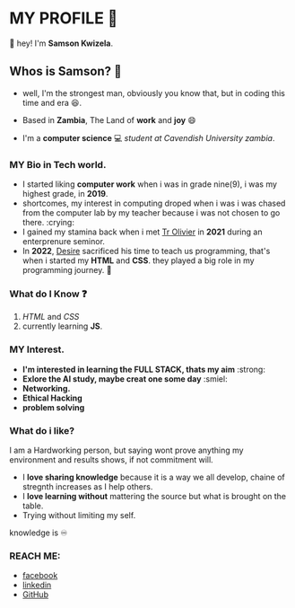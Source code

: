 # MY PROFILE :man:
 :wave: hey! I'm **Samson Kwizela**.

 ## Whos is Samson? :thinking:
 - well, I'm the strongest man, obviously you know that, but in coding this time and era :laughing:.
 - Based in **Zambia**, The Land of **work** and **joy** :smile:

- I'm a **computer science** :computer: *student at Cavendish University zambia*.

### MY Bio in Tech world.
- I started liking **computer work** when i was in grade nine(9), i was my highest grade, in **2019**. 
- shortcomes, my interest in computing droped when i was i was chased from the computer lab by my teacher because  i was not chosen to go there. :crying:
- I gained my stamina back when i met [Tr Olivier](https://www.linkedin.com/in/olivierjm/?originalSubdomain=zm) in **2021** during an enterprenure seminor. 
- In **2022**, [Desire]() sacrificed his time to teach us programming, that's when i started my **HTML** and **CSS**.
 they played a big role in my programming journey. :pray:

### What do I Know :question:
1. *HTML* and *CSS*
2. currently learning **JS**.
     
### MY Interest.
- **I'm interested in learning the **FULL STACK**, thats my aim** :strong:
- **Exlore the AI study, maybe creat one some day** :smiel:
- **Networking.**
- **Ethical Hacking**
- **problem solving**

### What do i like?

I am a Hardworking person, but saying wont prove anything my environment and results shows, if not commitment will.
- I **love sharing knowledge** because it is a way we all develop, chaine of stregnth increases as I help others.
- I **love learning without** mattering the source but what is brought on the table.
- Trying without limiting my self.

knowledge is :infinity: 


### REACH ME:
- [facebook](https://web.facebook.com/?_rdc=1&_rdr)
- [linkedin](https://www.linkedin.com/search/results/people/?firstName=Samson&lastName=Kwizera&origin=SEO_PSERP)
- [GitHub](https://github.com/SammyLoyalty/Ethical-hacking)